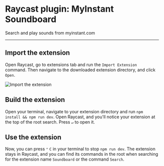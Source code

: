 # Raycast plugin: MyInstant Soundboard

Search and play sounds from myinstant.com

---

## Import the extension

Open Raycast, go to extensions tab and run the `Import Extension` command.
Then navigate to the downloaded extension directory, and click `Open`.

![Import the extension](https://i.ibb.co/7YnLLRt/Capture-d-e-cran-2023-04-04-a-17-16-37.png)

## Build the extension

Open your terminal, navigate to your extension directory and run `npm install && npm run dev`. Open Raycast, and you'll notice your extension at the
top of the root search. Press `↵` to open it.

## Use the extension

Now, you can press `⌃` `C` in your terminal to stop `npm run dev`. The extension stays in Raycast, and you can find its commands in the root when
searching for the extension name `Soundboard` or the command `Search`.
